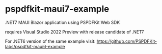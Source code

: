 # pspdfkit-maui7-example
.NET7 MAUI Blazor application using PSPDFKit Web SDK

requires Visual Studio 2022 Preview with release candidate of .NET7

For .NET6 version of the same example visit:
https://github.com/PSPDFKit-labs/pspdfkit-maui6-example
